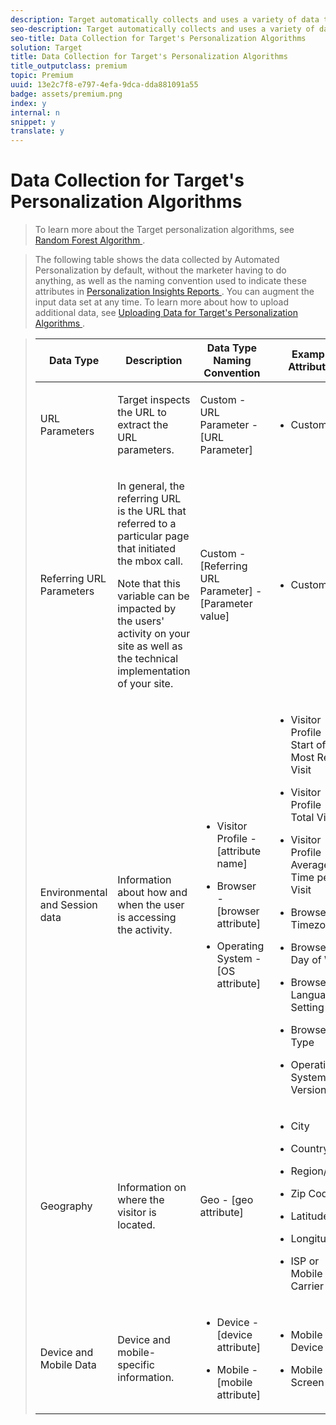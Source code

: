 ```yaml
---
description: Target automatically collects and uses a variety of data to build its personalization algorithms in Automated Personalization (AP) and Auto-Target (AT) activities. When a visitor enters the AP or AT activity, a snapshot of information is passed to a set of "training records" (the visitor data that the personalization algorithms will learn on).
seo-description: Target automatically collects and uses a variety of data to build its personalization algorithms in Automated Personalization (AP) and Auto-Target (AT) activities. When a visitor enters the AP or AT activity, a snapshot of information is passed to a set of "training records" (the visitor data that the personalization algorithms will learn on).
seo-title: Data Collection for Target's Personalization Algorithms
solution: Target
title: Data Collection for Target's Personalization Algorithms
title_outputclass: premium
topic: Premium
uuid: 13e2c7f8-e797-4efa-9dca-dda881091a55
badge: assets/premium.png
index: y
internal: n
snippet: y
translate: y
---
```


# Data Collection for Target's Personalization Algorithms


>To learn more about the Target personalization algorithms, see [ Random Forest Algorithm ](../c_activities/t_automated_personalization/c_algo_random_forest.md#concept_48F3CDAA16A848D2A84CDCD19DAAE3AA). 

>The following table shows the data collected by Automated Personalization by default, without the marketer having to do anything, as well as the naming convention used to indicate these attributes in [ Personalization Insights Reports ](../c_reports/c_personalization-insights-reports.md#concept_A897070E1EDC403EB84CFB7A6ECAD767). You can augment the input data set at any time. To learn more about how to upload additional data, see [ Uploading Data for Target's Personalization Algorithms ](../c_activities/t_automated_personalization/c_uploading-data-for-target's-personalization-algorithms.md#concept_85EA505B37E54514A1C8AB91553FEED6). 



><table id="table_F46105983FD14051BBE9C429EE9B2ACB"> 
 <thead> 
  <tr> 
   <th colname="col1" class="entry"> Data Type </th> 
   <th colname="col2" class="entry"> Description </th> 
   <th colname="col03" class="entry"> Data Type Naming Convention </th> 
   <th colname="col3" class="entry"> Example Attributes </th> 
  </tr> 
 </thead>
 <tbody> 
  <tr> 
   <td colname="col1"> <p>URL Parameters </p> </td> 
   <td colname="col2"> <p>Target inspects the URL to extract the URL parameters. </p> </td> 
   <td colname="col03"> <p>Custom - URL Parameter - [URL Parameter] </p> </td> 
   <td colname="col3"> <p> 
     <ul id="ul_499CF984C34D454491EAC4A8791F544C"> 
      <li id="li_6B86A75E1EAF4C98B2E7A3C66A5297CA"> <p>Custom data </p> </li> 
     </ul> </p> </td> 
  </tr> 
  <tr> 
   <td colname="col1"> <p> Referring URL Parameters </p> </td> 
   <td colname="col2"> <p> In general, the referring URL is the URL that referred to a particular page that initiated the mbox call. </p> <p> Note that this variable can be impacted by the users' activity on your site as well as the technical implementation of your site. </p> </td> 
   <td colname="col03"> <p>Custom - [Referring URL Parameter] - [Parameter value] </p> </td> 
   <td colname="col3"> <p> 
     <ul id="ul_1A1A063B239B4F0A8A8F09B2068E2F28"> 
      <li id="li_57112ADD82D14170A3E2311340D1CA68"> <p>Custom data </p> </li> 
     </ul> </p> </td> 
  </tr> 
  <tr> 
   <td colname="col1"> <p> Environmental and Session data </p> </td> 
   <td colname="col2"> <p>Information about how and when the user is accessing the activity. </p> </td> 
   <td colname="col03"> <p> 
     <ul id="ul_91FD14FB9BA94A079A0BB91F097FDF4E"> 
      <li id="li_4E2B828672574F32917DAFFF3A5C3B75"> <p>Visitor Profile - [attribute name] </p> </li> 
      <li id="li_1519FE988DEC490E9C8C03AEA570CDB2"> <p>Browser - [browser attribute] </p> </li> 
      <li id="li_33ECE3B6EF014767BFD4769ED728EC0C"> <p>Operating System - [OS attribute] </p> </li> 
     </ul> </p> </td> 
   <td colname="col3"> <p> 
     <ul id="ul_EEECF8FD839A4C938CFD27DC1EA16F24"> 
      <li id="li_1F33C21112954F51A444FEC69A74ABB8"> <p>Visitor Profile - Start of Most Recent Visit </p> </li> 
      <li id="li_BE781803D7BF4C95B6A01B8CE1D06147"> <p>Visitor Profile -Total Visits </p> </li> 
      <li id="li_39B446FAEDC44247AD11C48A2D1240EA"> <p>Visitor Profile - Average Time per Visit </p> </li> 
     </ul> </p> <p> 
     <ul id="ul_748D3E8BEB714EF389CD633CA3ACF5FF"> 
      <li id="li_51697C43E1944243993E9C8431643EEA"> <p>Browser - Timezone </p> </li> 
      <li id="li_2D8D58AD18134FC0926B7CC77BC082F0"> <p>Browser - Day of Week </p> </li> 
      <li id="li_96B56BF96D4646359B6DD08D2CB945B2"> <p>Browser - Language Setting </p> </li> 
      <li id="li_E3FAA5527534482095AE5724BEC781A2"> <p>Browser - Type </p> </li> 
     </ul> </p> <p> 
     <ul id="ul_B9883D3A7565468698B635CAFDC24880"> 
      <li id="li_40D2D56E734843F1B8E01C23BA2D6F25"> <p>Operating System - Version </p> </li> 
     </ul> </p> </td> 
  </tr> 
  <tr> 
   <td colname="col1"> <p>Geography </p> </td> 
   <td colname="col2"> <p>Information on where the visitor is located. </p> </td> 
   <td colname="col03"> Geo - [geo attribute] </td> 
   <td colname="col3"> <p> 
     <ul id="ul_E0C55DFA265344D0B955E8248A3B49B5"> 
      <li id="li_7BEEBD57056D4520AE15938AF17CB9F1"> <p>City </p> </li> 
      <li id="li_1C0190C4B3734C7B8892DAB5546D847D"> <p>Country </p> </li> 
      <li id="li_8C562CB1CE104A0B9DF7A7FF01CDF111"> <p>Region/State </p> </li> 
      <li id="li_C24C3F629C524961B35D6B079B22266F"> <p>Zip Code </p> </li> 
      <li id="li_E9D9AEBCC021491799352D24D9927933"> <p>Latitude </p> </li> 
      <li id="li_D73EB93C55094AE29839B69B6F85ED4D"> <p>Longitude </p> </li> 
      <li id="li_39E5A629A1AA45E197B2012EB6945999"> <p>ISP or Mobile Carrier </p> </li> 
     </ul> </p> </td> 
  </tr> 
  <tr> 
   <td colname="col1"> <p>Device and Mobile Data </p> </td> 
   <td colname="col2"> <p> Device and mobile-specific information. </p> </td> 
   <td colname="col03"> <p> 
     <ul id="ul_17AFB42C5821474BB49B902B855589E0"> 
      <li id="li_AE430A3788CE4108958ED812A9467942"> <p>Device - [device attribute] </p> </li> 
      <li id="li_D8EF1D289913431A8FFE705A964FBFE0"> <p>Mobile - [mobile attribute] </p> </li> 
     </ul> </p> </td> 
   <td colname="col3"> <p> 
     <ul id="ul_0BFD068CD5CA41FFBAD37429CBE72CD6"> 
      <li id="li_537AEBE6177B47E4B4A2D5B8B24DAFB9"> <p>Mobile Device OS </p> </li> 
      <li id="li_4298268BFF614F6F914C16F38268F4AF"> <p>Mobile Screen Size </p> </li> 
     </ul> </p> </td> 
  </tr> 
 </tbody> 
</table>

